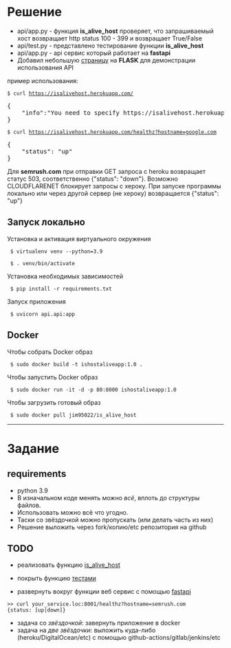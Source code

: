 <h1>Решение</h1>
<ul>
  <li>api/app.py - функция <b>is_alive_host</b> проверяет, что запрашиваемый хост возвращает http status 100 - 399 и  возвращает True/False</li>
  <li>api/test.py - представлено тестирование функции <b>is_alive_host</b></li>
  <li>api/app.py - api сервис который работает на <b>fastapi</b></li>
  <li>Добавил небольшую <a href=https://isalivehostflask.herokuapp.com/>страницу</a> на <b>FLASK</b> для демонстрации использования API</li>
</ul>  

  <p>пример использования:</p>

<code>$ curl https://isalivehost.herokuapp.com/ </code> 

<pre>
{
    "info":"You need to specify https://isalivehost.herokuapp.com/healthz?hostname='<'place here the hostname you are interested in'>'"
}
</pre>

<code>$ curl https://isalivehost.herokuapp.com/healthz?hostname=google.com</code> 
<pre>
{ 
    "status": "up"
}
</pre>

<p>Для <b>semrush.com</b> при отправки GET запроса с heroku возвращает статус 503, соответственно {"status": "down"}. Возможно CLOUDFLARENET блокирует запросы с хероку. При запуске программы локально или через другой сервер (не хероку) возвращается {"status": "up"}  </p>
<h2>Запуск локально</h2>
<p>Установка и активация виртуального окружения</p>

<code> $ virtualenv venv --python=3.9 </code>

<code> $ . venv/bin/activate </code>

<p>Установка необходимых зависимостей</p>

<code> $ pip install -r requirements.txt </code>
<p>Запуск приложения</p>

<code> $ uvicorn api.api:app </code>


<h2>Docker</h2>
<p>Чтобы собрать Docker образ</p>
<code> $ sudo docker build -t ishostaliveapp:1.0 .</code>

<p>Чтобы запустить Docker образ</p>
<code> $ sudo docker run -it -d -p 80:8000 ishostaliveapp:1.0</code>

<p>Чтобы загрузить готовый образ</p>
<code> $ sudo docker pull jim95022/is_alive_host</code>


<hr>
<h1>Задание</h1>


## requirements

- python 3.9
- В изначальном коде менять можно *всё*, вплоть до структуры файлов. 
- Использовать можно всё что угодно. 
- Таски со звёздочкой можно пропускать (или делать часть из них)
- Решение выложить через fork/копию/etc репозитория на github


## TODO

- реализовать функцию [is_alive_host](./app.py)

- покрыть функцию [тестами](./tests.py)

- развернуть вокруг функции веб сервис c помощью [fastapi](https://fastapi.tiangolo.com/)
```
>> curl your_service.loc:8001/healthz?hostname=semrush.com
{status: [up|down]}
```

- задача со *звёздочкой*: завернуть приложение в docker
- задача на *две звёздочки*: выложить куда-либо (heroku/DigitalOcean/etc) с помощью github-actions/gitlab/jenkins/etc
